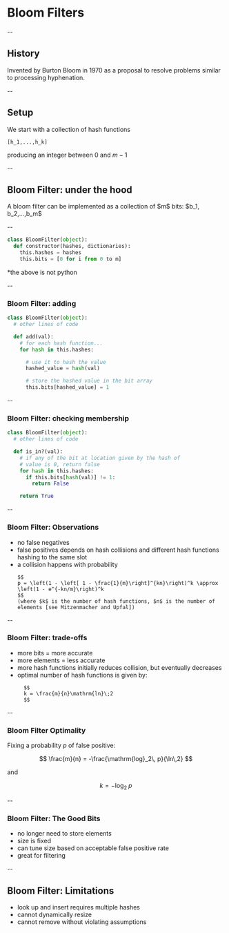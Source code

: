# Bloom Filters--## HistoryInvented by Burton Bloom in 1970 as a proposal to resolveproblems similar to processing hyphenation.--## SetupWe start with a collection of hash functions`[h_1,...,h_k]`producing an integer between 0 and $m - 1$--## Bloom Filter: under the hood<span class="fragment">A bloom filter can be implemented as a collection of $m$ bits:$b_1, b_2,...,b_m$</span>--```pythonclass BloomFilter(object):  def constructor(hashes, dictionaries):    this.hashes = hashes    this.bits = [0 for i from 0 to m]```<span class="fragment">*the above is not python</span>--### Bloom Filter: adding```pythonclass BloomFilter(object):  # other lines of code  def add(val):    # for each hash function...    for hash in this.hashes:      # use it to hash the value      hashed_value = hash(val)      # store the hashed value in the bit array      this.bits[hashed_value] = 1```--### Bloom Filter: checking membership```pythonclass BloomFilter(object):  # other lines of code  def is_in?(val):    # if any of the bit at location given by the hash of     # value is 0, return false    for hash in this.hashes:      if this.bits[hash(val)] != 1:        return False    return True```--### Bloom Filter: Observations<ul>  <li class="fragment">    no false negatives  </li>  <li class="fragment">    false positives depends on hash collisions and different    hash functions hashing to the same slot  </li>  <li class="fragment">    a collision happens with probability         $$     p = \left(1 - \left[ 1 - \frac{1}{m}\right]^{kn}\right)^k \approx \left(1 - e^{-kn/m}\right)^k    $$    (where $k$ is the number of hash functions, $n$ is the number of elements [see Mitzenmacher and Upfal])  </li></ul>--### Bloom Filter: trade-offs<ul>  <li class="fragment">more bits = more accurate</li>  <li class="fragment">more elements = less accurate</li>  <li class="fragment">more hash functions initially reduces collision, but eventually decreases</li>  <li class="fragment">      optimal number of hash functions is given by:            $$      k = \frac{m}{n}\mathrm{ln}\;2      $$  </li></ul>--### Bloom Filter OptimalityFixing a probability $p$ of false positive:$$\frac{m}{n} = -\frac{\mathrm{log}_2\, p}{\ln\,2}$$and$$k = -\mathrm{log}_2\;p$$--### Bloom Filter: The Good Bits<ul>  <li class="fragment">no longer need to store elements</li>  <li class="fragment">size is fixed</li>  <li class="fragment">can tune size based on acceptable false positive rate</li>  <li class="fragment">great for filtering</li> </ul>--## Bloom Filter: Limitations<ul>  <li class="fragment">look up and insert requires multiple hashes</li>  <li class="fragment">cannot dynamically resize</li>  <li class="fragment">cannot remove without violating assumptions</li> </ul>